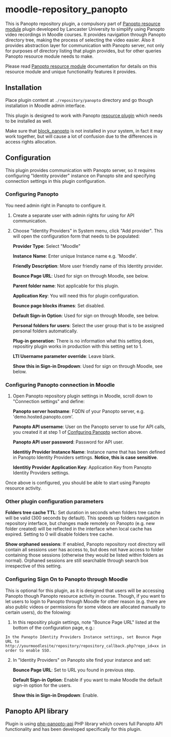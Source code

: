 moodle-repository_panopto
==================

This is Panopto repository plugin, a compulsory part of [Panopto resource
module](https://github.com/lucisgit/moodle-mod_panopto) plugin developed by
Lancaster University to simplify using Panopto video recordings in Moodle
courses. It provides navigation through Panopto directory tree, making the
process of selecting the video easier. Also it provides abstraction layer
for communication with Panopto server, not only for purposes of directory
listing that plugin provides, but for other queries Panopto resource module
needs to make.

Please read [Panopto resource
module](https://github.com/lucisgit/moodle-mod_panopto) documentation for
details on this resource module and unique functionality features it
provides.

Installation
------------

Place plugin content at `./repository/panopto` directory and go though
installation in Moodle admin interface.

This plugin is designed to work with Panopto [resource
plugin](https://github.com/lucisgit/moodle-mod_panopto) which needs to be
installed as well.

Make sure that [block_panopto](https://moodle.org/plugins/block_panopto) is
not installed in your system, in fact it may work together, but will cause
a lot of confusion due to the differences in access rights allocation.

Configuration
-------------

This plugin provides communication with Panopto server, so it requires
configuring "Identity provider" instance on Panopto site and specifying
connection settings in this plugin configuration.

### Configuring Panopto

You need admin right in Panopto to configure it.

1. Create a separate user with admin rights for using for API
   communication.

2. Choose "Identity Providers" in System menu, click "Add provider".
This will open the configuration form that needs to be populated:

   **Provider Type**:  Select "Moodle"

   **Instance Name**: Enter unique Instance name e.g. 'Moodle'.

   **Friendly Description**: More user friendly name of this Identity
provider.

   **Bounce Page URL**: Used for sign on through Moodle, see below.

   **Parent folder name**: Not applicable for this plugin.

   **Application Key**: You will need this for plugin configuration.

   **Bounce page blocks iframes**: Set disabled.

   **Default Sign-in Option**: Used for sign on through Moodle, see below.

   **Personal folders for users**: Select the user group that is to be
assigned personal folders automatically.

   **Plug-in generation**: There is no information what this setting does,
repositiry plugin works in production with this setting set to 1.

   **LTI Username parameter override**: Leave blank.

   **Show this in Sign-in Dropdown**: Used for sign on through Moodle, see
below.

### Configuring Panopto connection in Moodle

1. Open Panopto repository plugin settings in Moodle, scroll down to
"Connection settings" and define:

   **Panopto server hostname**: FQDN of your Panopto server, e.g.
'demo.hosted.panopto.com'.

   **Panopto API username**: User on the Panopto server to use for API calls,
you created it at step 1 of [Confguring Panopto](confguring-Panopto) section above.

   **Panopto API user password**: Password for API user.

   **Identitiy Provider Instance Name**: Instance name that has been defined
in Panopto Identity Providers settings. **Notice, this is case sensitive**.

   **Identitiy Provider Application Key**: Application Key from Panopto
Identity Providers settings.

Once above is configured, you should be able to start using Panopto
resource activity.

### Other plugin configuration parameters

   **Folders tree cache TTL**: Set duration in seconds when folders tree cache
will be valid (300 seconds by default). This speeds up folders navigation
in repository interface, but changes made remotely on Panopto (e.g. new
folder created) will be reflected in the interface when local cache has
expired. Setting to 0 will disable folders tree cache.

   **Show orphaned sessions**: If enabled, Panopto repository root directory
will contain all sessions user has access to, but does not have access to
folder containing those sessions (otherwise they would be listed within
folders as normal). Orphaned sessions are still searchable through search
box irrespective of this setting.

### Configuring Sign On to Panopto through Moodle

This is optional for this plugin, as it is designed that users will be
accessing Panopto though Panopto resource activity in course. Though, if
you want to let users to login to Panopto through Moodle for other reason
(e.g. there are also public videos or permissions for some videos are
allocated manually to certain users), do the folowing:

1. In this repositiry plugin settings, note "Bounce Page URL" listed at the
bottom of the configuration page, e.g.:

```
In the Panopto Identity Providers Instance settings, set Bounce Page URL to
http://yourmoodlesite/repository/repository_callback.php?repo_id=xx in
order to enable SSO.
```

2. In "Identity Providers" on Panopto site find your instance and set:

   **Bounce Page URL**: Set to URL you found in previous step.

   **Default Sign-in Option**: Enable if you want to make Moodle the default
sign-in option for the users.

   **Show this in Sign-in Dropdown**: Enable.

Panopto API library
-------------------

Plugin is using
[php-panopto-api](https://github.com/lucisgit/php-panopto-api) PHP library
which covers full Panopto API functionality and has been developed specifically
for this plugin.
